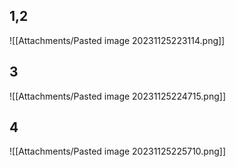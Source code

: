 
## 1,2

![[Attachments/Pasted image 20231125223114.png]]

## 3

![[Attachments/Pasted image 20231125224715.png]]

## 4

![[Attachments/Pasted image 20231125225710.png]]

